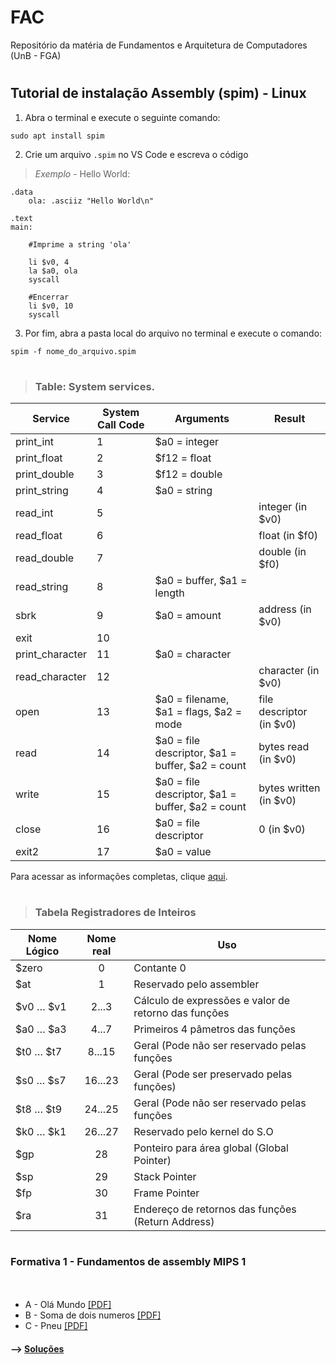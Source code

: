 # FAC 
Repositório da matéria de Fundamentos e Arquitetura de Computadores (UnB - FGA)
#
## Tutorial de instalação Assembly (spim) - **Linux**
1. Abra o terminal e execute o seguinte comando:
~~~
sudo apt install spim 
~~~
2. Crie um arquivo `.spim` no VS Code e escreva o código

> *Exemplo* - Hello World:
~~~assembly
.data
    ola: .asciiz "Hello World\n"

.text
main:

    #Imprime a string 'ola'
    
    li $v0, 4
    la $a0, ola
    syscall

    #Encerrar
    li $v0, 10
    syscall
~~~
3. Por fim, abra a pasta local do arquivo no terminal e execute o comando:
~~~
spim -f nome_do_arquivo.spim
~~~
#
>### Table: System services. 

| Service         | System Call Code | Arguments                                        | Result                   |
|-----------------|------------------|--------------------------------------------------|--------------------------|
| print_int       | 1                | $a0 = integer                                    |                          |
| print_float     | 2                | $f12 = float                                     |                          |
| print_double    | 3                | $f12 = double                                    |                          |
| print_string    | 4                | $a0 = string                                     |                          |
| read_int        | 5                |                                                  | integer (in $v0)         |
| read_float      | 6                |                                                  | float (in $f0)           |
| read_double     | 7                |                                                  | double (in $f0)          |
| read_string     | 8                | $a0 = buffer, $a1 = length                       |                          |
| sbrk            | 9                | $a0 = amount                                     | address (in $v0)         |
| exit            | 10               |                                                  |                          |
| print_character | 11               | $a0 = character                                  |                          |
| read_character  | 12               |                                                  | character (in $v0)       |
| open            | 13               | $a0 = filename, $a1 = flags, $a2 = mode          | file descriptor (in $v0) |
| read            | 14               | $a0 = file descriptor, $a1 = buffer, $a2 = count | bytes read (in $v0)      |
| write           | 15               | $a0 = file descriptor, $a1 = buffer, $a2 = count | bytes written (in $v0)   |
| close           | 16               | $a0 = file descriptor                            | 0 (in $v0)               |
| exit2           | 17               | $a0 = value                                      |                          |

Para acessar as informações completas, clique [aqui](https://www.doc.ic.ac.uk/lab/secondyear/spim/node8.html).
#
>### Tabela Registradores de Inteiros
| Nome Lógico | Nome real | Uso                                                  |
|-------------|:---------:|------------------------------------------------------|
| $zero       |     0     | Contante 0                                           |
| $at         |     1     | Reservado pelo assembler                             |
| $v0 … $v1   |   2...3   | Cálculo de expressões e valor de retorno das funções |
| $a0 … $a3   |   4...7   | Primeiros 4 pâmetros das funções                     |
| $t0 … $t7   |   8...15  | Geral (Pode não ser reservado pelas funções          |
| $s0 … $s7   |  16...23  | Geral (Pode ser preservado pelas funções)            |
| $t8 … $t9   |  24...25  | Geral (Pode não ser reservado pelas funções          |
| $k0 … $k1   |  26...27  | Reservado pelo kernel do S.O                         |
| $gp         |     28    | Ponteiro para área global (Global Pointer)           |
| $sp         |     29    | Stack Pointer                                        |
| $fp         |     30    | Frame Pointer                                        |
| $ra         |     31    | Endereço de retornos das funções (Return Address)    |

#
### Formativa 1 - Fundamentos de assembly MIPS 1
ㅤ
* A - Olá Mundo [[PDF]](https://moj.naquadah.com.br/contests/jl_fac_t01_f1_2022_2/olamundo.pdf)
* B - Soma de dois numeros [[PDF]](https://moj.naquadah.com.br/contests/jl_fac_t01_f1_2022_2/soma2.pdf)
* C - Pneu [[PDF]](https://moj.naquadah.com.br/contests/jl_fac_t01_f1_2022_2/pneu.pdf)

#### --> [Soluções](https://github.com/ananorberto/FAC/tree/main/Formativa%201)
#
